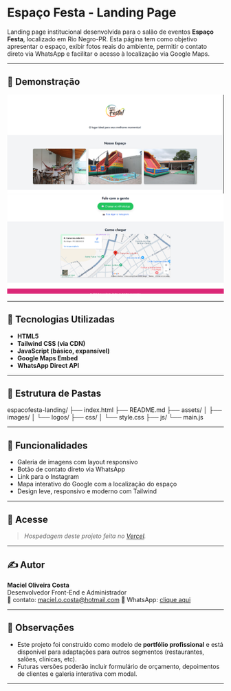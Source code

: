 # Espaço Festa - Landing Page

Landing page institucional desenvolvida para o salão de eventos **Espaço Festa**, localizado em Rio Negro-PR. Esta página tem como objetivo apresentar o espaço, exibir fotos reais do ambiente, permitir o contato direto via WhatsApp e facilitar o acesso à localização via Google Maps.

---

## 📸 Demonstração

![Espaço Festa Screenshot](./assets/images/galeria4.png)
![Espaço Festa Screenshot](./assets/images/galeria5.png)

---

## 🚀 Tecnologias Utilizadas

- **HTML5**
- **Tailwind CSS (via CDN)**
- **JavaScript (básico, expansível)**
- **Google Maps Embed**
- **WhatsApp Direct API**

---

## 🧱 Estrutura de Pastas

espacofesta-landing/
├── index.html
├── README.md
├── assets/
│ ├── images/
│ └── logos/
├── css/
│ └── style.css
├── js/
└── main.js

---

## 🔗 Funcionalidades

- Galeria de imagens com layout responsivo
- Botão de contato direto via WhatsApp
- Link para o Instagram
- Mapa interativo do Google com a localização do espaço
- Design leve, responsivo e moderno com Tailwind

---

## 📱 Acesse

> _Hospedagem deste projeto feita no [Vercel](https://vercel.com)._

---

## ✍️ Autor

**Maciel Oliveira Costa**  
Desenvolvedor Front-End e Administrador  
📧 contato: maciel.o.costa@hotmail.com
📱 WhatsApp: [clique aqui](https://wa.me/5547999914074)

---

## 📌 Observações

- Este projeto foi construído como modelo de **portfólio profissional** e está disponível para adaptações para outros segmentos (restaurantes, salões, clínicas, etc).
- Futuras versões poderão incluir formulário de orçamento, depoimentos de clientes e galeria interativa com modal.

---
